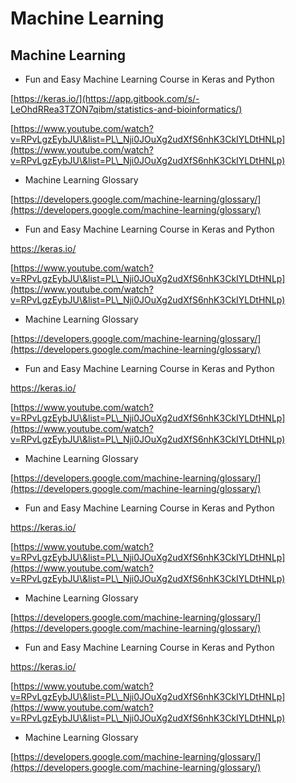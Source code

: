# Machine Learning

## Machine Learning

* Fun and Easy Machine Learning Course in Keras and Python

[https://keras.io/](https://app.gitbook.com/s/-LeOhdRRea3TZON7qibm/statistics-and-bioinformatics/)

[https://www.youtube.com/watch?v=RPvLgzEybJU\&list=PL\_Nji0JOuXg2udXfS6nhK3CkIYLDtHNLp](https://www.youtube.com/watch?v=RPvLgzEybJU\&list=PL\_Nji0JOuXg2udXfS6nhK3CkIYLDtHNLp)

* Machine Learning Glossary

[https://developers.google.com/machine-learning/glossary/](https://developers.google.com/machine-learning/glossary/)

* Fun and Easy Machine Learning Course in Keras and Python

https://keras.io/

[https://www.youtube.com/watch?v=RPvLgzEybJU\&list=PL\_Nji0JOuXg2udXfS6nhK3CkIYLDtHNLp](https://www.youtube.com/watch?v=RPvLgzEybJU\&list=PL\_Nji0JOuXg2udXfS6nhK3CkIYLDtHNLp)

* Machine Learning Glossary

[https://developers.google.com/machine-learning/glossary/](https://developers.google.com/machine-learning/glossary/)

* Fun and Easy Machine Learning Course in Keras and Python

https://keras.io/

[https://www.youtube.com/watch?v=RPvLgzEybJU\&list=PL\_Nji0JOuXg2udXfS6nhK3CkIYLDtHNLp](https://www.youtube.com/watch?v=RPvLgzEybJU\&list=PL\_Nji0JOuXg2udXfS6nhK3CkIYLDtHNLp)

* Machine Learning Glossary

[https://developers.google.com/machine-learning/glossary/](https://developers.google.com/machine-learning/glossary/)

* Fun and Easy Machine Learning Course in Keras and Python

https://keras.io/

[https://www.youtube.com/watch?v=RPvLgzEybJU\&list=PL\_Nji0JOuXg2udXfS6nhK3CkIYLDtHNLp](https://www.youtube.com/watch?v=RPvLgzEybJU\&list=PL\_Nji0JOuXg2udXfS6nhK3CkIYLDtHNLp)

* Machine Learning Glossary

[https://developers.google.com/machine-learning/glossary/](https://developers.google.com/machine-learning/glossary/)

* Fun and Easy Machine Learning Course in Keras and Python

https://keras.io/

[https://www.youtube.com/watch?v=RPvLgzEybJU\&list=PL\_Nji0JOuXg2udXfS6nhK3CkIYLDtHNLp](https://www.youtube.com/watch?v=RPvLgzEybJU\&list=PL\_Nji0JOuXg2udXfS6nhK3CkIYLDtHNLp)

* Machine Learning Glossary

[https://developers.google.com/machine-learning/glossary/](https://developers.google.com/machine-learning/glossary/)
